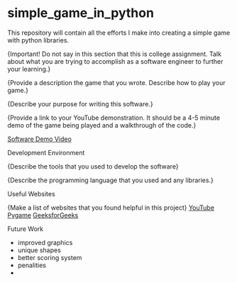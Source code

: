 # simple_game_in_python
This repository will contain all the efforts I make into creating a simple game with python libraries.

{Important!  Do not say in this section that this is college assignment.  Talk about what you are trying to accomplish as a software engineer to further your learning.}

{Provide a description the game that you wrote. Describe how to play your game.}

{Describe your purpose for writing this software.}

{Provide a link to your YouTube demonstration.  It should be a 4-5 minute demo of the game being played and a walkthrough of the code.}

[Software Demo Video](http://youtube.link.goes.here)

Development Environment

{Describe the tools that you used to develop the software}

{Describe the programming language that you used and any libraries.}

Useful Websites

{Make a list of websites that you found helpful in this project}
[YouTube](http://url.link.goes.here)
[Pygame](http://url.link.goes.here)
[GeeksforGeeks](http://url.link.goes.here)

Future Work

* improved graphics
* unique shapes
* better scoring system
* penalities
* 
